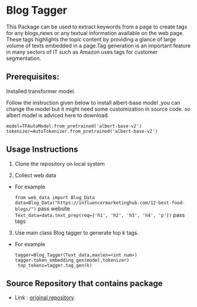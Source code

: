 # Blog Tagger 

This Package can be used to extract keywords from a page to create tags for any blogs,news or any textual information available on the web page.
These tags highlights the topic content by providing a glance of large volume of texts embedded in a page.Tag generation is an important feature
in many sectors of IT such as Amazon uses tags for customer segmentation.

## Prerequisites:

Installed transformer model.<br>

Follow the instruction given below to install albert-base model ,you can change the model but it might need some customization in source code. 
so albert model is adviced here to download.

`model=TFAutoModel.from_pretrained('albert-base-v2')` <br>
`tokenizer=AutoTokenizer.from_pretrained('albert-base-v2')` <br>



## Usage Instructions

1. Clone the repository on local system 

2. Collect web data <br>

- For example <br>

  `from web_data import Blog_Data` <br>
  `data=Blog_Data("https://influencermarketinghub.com/12-best-food-blogs/")` pass website <br>
  `Text_data=data.text_prep(req=['h1', 'h2', 'h3', 'h4', 'p'])` pass tags <br>

3. Use main class Blog tagger to generate top k tags. <br>

- For example <br>

  `tagger=Blog_Tagger(Text_data,maxlen=<int num>)` <br>
  `tagger.token_embedding_gen(model,tokenizer)` <br>
  ` top_tokens=tagger.tag_gen(k)` <br>

## Source Repository that contains package 

- Link : [original repository](https://github.com/zyberg2091/NLP)

